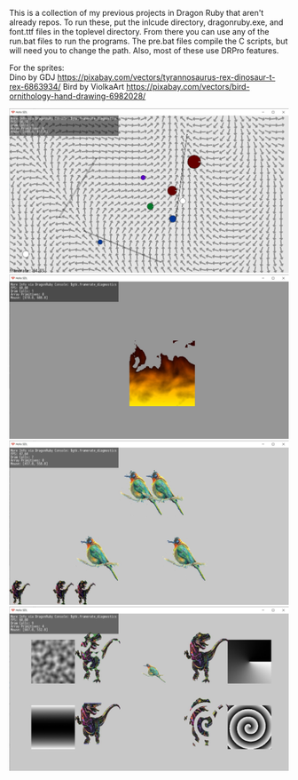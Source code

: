 This is a collection of my previous projects in Dragon Ruby that aren't already repos.
To run these, put the inlcude directory, dragonruby.exe, and font.ttf files in the toplevel directory.
From there you can use any of the run.bat files to run the programs.
The pre.bat files compile the C scripts, but will need you to change the path.
Also, most of these use DRPro features.

For the sprites:
<br>Dino by GDJ https://pixabay.com/vectors/tyrannosaurus-rex-dinosaur-t-rex-6863934/
Bird by ViolkaArt https://pixabay.com/vectors/bird-ornithology-hand-drawing-6982028/

![Flowfield](flowFieldScreencap.jpg)
![ProceduralFire](proceduralFireScreencap.jpg)
![SpriteAura](spriteAuraScreencap.jpg)
![WobblyAndFading](wobblyAndFadingScreencap.jpg)

